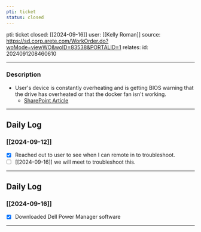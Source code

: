 ```yaml
---
pti: ticket
status: closed
---
```

pti: ticket 
closed: [[2024-09-16]]
user: [[Kelly Roman]]
source: https://sd.corp.arete.com/WorkOrder.do?woMode=viewWO&woID=83538&PORTALID=1
relates: 
id: 2024091208460610

---
### Description
- User's device is constantly overheating and is getting BIOS warning that the drive has overheated or that the docker fan isn't working.
	- [SharePoint Article]([https://aretecloud.sharepoint.us/:w:/r/sites/IT/_layouts/15/Doc.aspx?sourcedoc=%7BE17A2128-1EBF-41A9-94A0-7E66A510B4FB%7D&file=Windows%2010%20Build%20Guide.docx&action=default&mobileredirect=true](https://aretecloud.sharepoint.us/:w:/r/sites/IT/_layouts/15/Doc.aspx?sourcedoc=%7BE17A2128-1EBF-41A9-94A0-7E66A510B4FB%7D&file=Windows%2010%20Build%20Guide.docx&action=default&mobileredirect=true))
---
## Daily Log
### [[2024-09-12]]
- [x] Reached out to user to see when I can remote in to troubleshoot. 
- [ ] [[2024-09-16]] we will meet to troubleshoot this.
---
## Daily Log
### [[2024-09-16]]
- [x] Downloaded Dell Power Manager software
---








